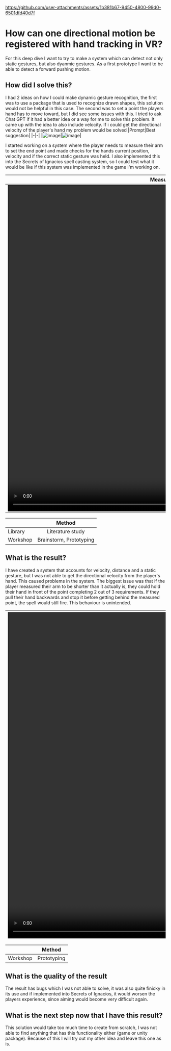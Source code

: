 
https://github.com/user-attachments/assets/1b381b67-9450-4800-99d0-6501dfd40d7f
# How can one directional motion be registered with hand tracking in VR?
For this deep dive I want to try to make a system which can detect not only static gestures, but also dyanmic gestures. As a first prototype I want to be able to detect a forward pushing motion.

## How did I solve this?
I had 2 ideas on how I could make dynamic gesture recognition, the first was to use a package that is used to recognize drawn shapes, this solution would not be helpful in this case. The second was to set a point the players hand has to move toward, but I did see some issues with this. I tried to ask Chat GPT if it had a better idea or a way for me to solve this problem. It came up with the idea to also include velocity. If i could get the directional velocity of the player's hand my problem would be solved
|Prompt|Best suggestion|
|-|-|
|![image](https://github.com/user-attachments/assets/cc6cf41d-78e5-416c-928b-e9376c67e46e)|![image](https://github.com/user-attachments/assets/9fb4b970-1a92-45f7-bff9-c1df54bd1992)|

I started working on a system where the player needs to measure their arm to set the end point and made checks for the hands current position, velocity and if the correct static gesture was held. I also implemented this into the Secrets of Ignacios spell casting system, so I could test what it would be like if this system was implemented in the game I'm working on.

|Measure system|Implementation|
|-|-|
|<video src="https://github.com/user-attachments/assets/26443e6b-f729-4aab-a027-3ef59beacb37" width="1024px" height="1024px"></video>|<video src="https://github.com/user-attachments/assets/7147d2f1-9d2e-4945-9e16-c56c903af5d5" width="1024px" height="1024px"></video>|

|  |Method|
|:-|:----:|
|Library|Literature study|
|Workshop|Brainstorm, Prototyping|

## What is the result?
I have created a system that accounts for velocity, distance and a static gesture, but I was not able to get the directional velocity from the player's hand. This caused problems in the system. The biggest issue was that if the player measured their arm to be shorter than it actually is, they could hold their hand in front of the point completing 2 out of 3 requirements. If they pull their hand backwards and stop it before getting behind the measured point, the spell would still fire. This behaviour is unintended. 

|<video src="https://github.com/user-attachments/assets/8960bee4-53e5-4acd-abda-808ec3ce93ce" width="1024px" height="1024px"/>|
|-|

|  |Method|
|:-|:----:|
|Workshop|Prototyping|

## What is the quality of the result
The result has bugs which I was not able to solve, it was also quite finicky in its use and if implemented into Secrets of Ignacios, it would worsen the players experience, since aiming would become very difficult again.

## What is the next step now that I have this result?
This solution would take too much time to create from scratch, I was not able to find anything that has this functionality either (game or unity package). Because of this I will try out my other idea and leave this one as is.


